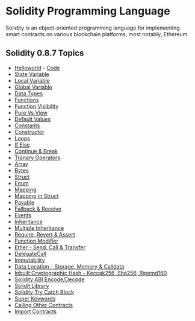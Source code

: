 # Solidity Programming Language

Solidity is an object-oriented programming language for implementing smart contracts on various blockchain platforms, most notably, Ethereum.

## Solidity 0.8.7 Topics

- [Helloworld](https://github.com/basant-karki/solidity-programming-language/blob/main/explainations/helloworld.md) - [Code](https://github.com/basant-karki/solidity-programming-language/blob/main/solidity-0.8.7/helloworld.sol)
- [State Variable]()
- [Local Variable]()
- [Global Variable]()
- [Data Types]()
- [Functions]()
- [Function Visibility]()
- [Pure Vs View]()
- [Default Values]()
- [Constants]()
- [Constructor]()
- [Loops]()
- [If Else]()
- [Continue & Break]()
- [Tranary Operators]()
- [Array]()
- [Bytes]()
- [Struct]()
- [Enum]()
- [Mapping]()
- [Mapping in Struct]()
- [Payable]()
- [Fallback & Receive]()
- [Events]()
- [Inheritance]()
- [Multiple Inheritance]()
- [Require, Revert & Assert]()
- [Function Modifier]()
- [Ether - Send, Call & Transfer]()
- [DelegateCall]()
- [Immutability]()
- [Data Location - Storage, Memory & Calldata]()
- [Inbuilt Cryptographic Hash - Keccak256, Sha256, Ripemd160]()
- [Solidity ABI Encode/Decode]()
- [Solidit Library]()
- [Solidity Try Catch Block]()
- [Super Keywords]()
- [Calling Other Contracts]()
- [Import Contracts]()
